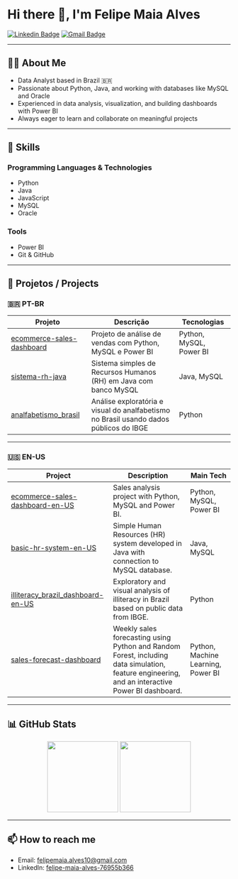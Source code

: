 # Hi there 👋, I'm Felipe Maia Alves

[![Linkedin Badge](https://img.shields.io/badge/-Felipe%20Maia%20Alves-blue?style=flat-square&logo=Linkedin&logoColor=white&link=https://www.linkedin.com/in/felipe-maia-alves-76955b366/)](https://www.linkedin.com/in/felipe-maia-alves-76955b366/)
[![Gmail Badge](https://img.shields.io/badge/-felipemaia.alves10@gmail.com-c14438?style=flat-square&logo=Gmail&logoColor=white&link=mailto:felipemaia.alves10@gmail.com)](mailto:felipemaia.alves10@gmail.com)

---

## 👨‍💻 About Me

- Data Analyst based in Brazil 🇧🇷  
- Passionate about Python, Java, and working with databases like MySQL and Oracle  
- Experienced in data analysis, visualization, and building dashboards with Power BI  
- Always eager to learn and collaborate on meaningful projects

---

## 🚀 Skills

### Programming Languages & Technologies
- Python  
- Java  
- JavaScript  
- MySQL  
- Oracle  

### Tools
- Power BI  
- Git & GitHub  

---

## 📂 Projetos / Projects

### 🇧🇷 PT-BR

| Projeto | Descrição | Tecnologias |
| --- | --- | --- |
| [ecommerce-sales-dashboard](https://github.com/FelipeMaiaAlves/ecommerce-sales-dashboard) | Projeto de análise de vendas com Python, MySQL e Power BI | Python, MySQL, Power BI |
| [sistema-rh-java](https://github.com/FelipeMaiaAlves/sistema-rh-java) | Sistema simples de Recursos Humanos (RH) em Java com banco MySQL | Java, MySQL |
| [analfabetismo_brasil](https://github.com/FelipeMaiaAlves/analfabetismo_brasil) | Análise exploratória e visual do analfabetismo no Brasil usando dados públicos do IBGE | Python |

---

### 🇺🇸 EN-US

| Project | Description | Main Tech |
| --- | --- | --- |
| [ecommerce-sales-dashboard-en-US](https://github.com/FelipeMaiaAlves/ecommerce-sales-dashboard-en-US) | Sales analysis project with Python, MySQL and Power BI. | Python, MySQL, Power BI |
| [basic-hr-system-en-US](https://github.com/FelipeMaiaAlves/basic-hr-system-en-US) | Simple Human Resources (HR) system developed in Java with connection to MySQL database. | Java, MySQL |
| [illiteracy_brazil_dashboard-en-US](https://github.com/FelipeMaiaAlves/illiteracy_brazil_dashboard-en-US) | Exploratory and visual analysis of illiteracy in Brazil based on public data from IBGE. | Python |
| [sales-forecast-dashboard](https://github.com/FelipeMaiaAlves/sales-forecast-dashboard) | Weekly sales forecasting using Python and Random Forest, including data simulation, feature engineering, and an interactive Power BI dashboard. | Python, Machine Learning, Power BI |

---

## 📊 GitHub Stats

<div align="center">
  <img src="https://github-readme-stats.vercel.app/api?username=FelipeMaiaAlves&show_icons=true&theme=dracula" height="160" />
  <img src="https://github-readme-stats.vercel.app/api/top-langs?username=FelipeMaiaAlves&layout=compact&langs_count=5&theme=dracula" height="160" />
</div>

---

## 📫 How to reach me

- Email: felipemaia.alves10@gmail.com  
- LinkedIn: [felipe-maia-alves-76955b366](https://www.linkedin.com/in/felipe-maia-alves-76955b366/)
